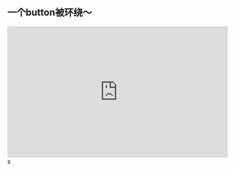 ## 一个button被环绕～

<iframe height="300" style="width: 100%;" scrolling="no" title="RwwepPP" src="https://codepen.io/webbj97/embed/RwwepPP?height=265&theme-id=light&default-tab=css,result" frameborder="no" allowtransparency="true" allowfullscreen="true">
  See the Pen <a href='https://codepen.io/webbj97/pen/RwwepPP'>RwwepPP</a> by 姜博健
  (<a href='https://codepen.io/webbj97'>@webbj97</a>) on <a href='https://codepen.io'>CodePen</a>.
</iframe>s